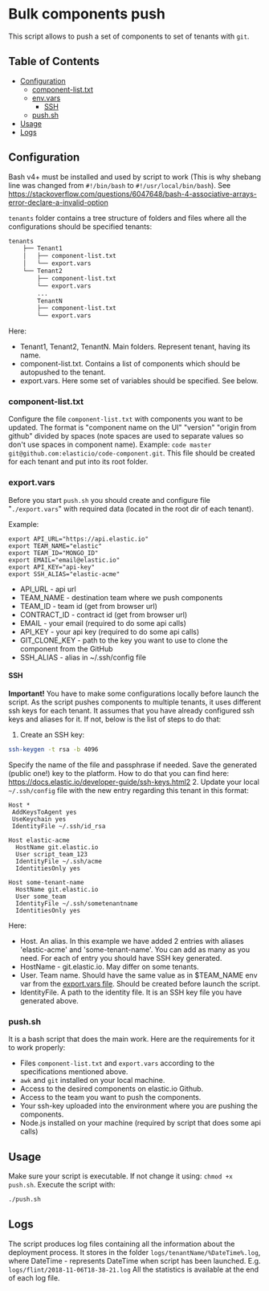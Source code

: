 # Bulk components push

This script allows to push a set of components to set of tenants with `git`.

## Table of Contents
 - [Configuration](#configuration)
   * [component-list.txt](#component-list.txt)
   * [env.vars](#export.vars)
     * [SSH](#SSH)
   * [push.sh](#push.sh)
 - [Usage](#usage)
 - [Logs](#logs)

## Configuration

Bash v4+ must be installed and used by script to work (This is why shebang line was changed from `#!/bin/bash` to `#!/usr/local/bin/bash`).
See https://stackoverflow.com/questions/6047648/bash-4-associative-arrays-error-declare-a-invalid-option

`tenants` folder contains a tree structure of folders and files where all the configurations should be specified
tenants:
```bash
tenants
    ├── Tenant1
    │   ├── component-list.txt
    │   └── export.vars
    └── Tenant2
        ├── component-list.txt
        └── export.vars
        ...
        TenantN
        ├── component-list.txt
        └── export.vars
```
Here:
* Tenant1, Tenant2, TenantN. Main folders. Represent tenant, having its name.
* component-list.txt. Contains a list of components which should be autopushed to the tenant.
* export.vars. Here some set of variables should be specified. See below.

### component-list.txt

Configure the file `component-list.txt` with components you want to be updated. The format is "component name on the UI" "version" "origin from github" divided by spaces (note spaces are used to separate values so don't use spaces in component name). Example: `code master git@github.com:elasticio/code-component.git`.
This file should be created for each tenant and put into its root folder.

### export.vars

Before you start `push.sh` you should create and configure file "`./export.vars`" with required data (located in the root dir of each tenant).

Example:
```
export API_URL="https://api.elastic.io"
export TEAM_NAME="elastic"
export TEAM_ID="MONGO_ID"
export EMAIL="email@elastic.io"
export API_KEY="api-key"
export SSH_ALIAS="elastic-acme"
```
- API_URL - api url
- TEAM_NAME - destination team where we push components
- TEAM_ID - team id (get from browser url)
- CONTRACT_ID - contract id (get from browser url)
- EMAIL - your email (required to do some api calls)
- API_KEY - your api key (required to do some api calls)
- GIT_CLONE_KEY - path to the key you want to use to clone the component from the GitHub
- SSH_ALIAS - alias in ~/.ssh/config file

#### SSH
**Important!** You have to make some configurations locally before launch the script.
As the script pushes components to multiple tenants, it uses different ssh keys for each tenant. It assumes that you have already configured ssh keys and aliases for it. If not, below is the list of steps to do that:
1. Create an SSH key:
```bash
ssh-keygen -t rsa -b 4096
```
Specify the name of the file and passphrase if needed.
Save the generated (public one!) key to the platform. How to do that you can find here: https://docs.elastic.io/developer-guide/ssh-keys.html2
2. Update your local `~/.ssh/config` file with the new entry regarding this tenant in this format:

```
Host *
 AddKeysToAgent yes
 UseKeychain yes
 IdentityFile ~/.ssh/id_rsa

Host elastic-acme
  HostName git.elastic.io
  User script_team_123
  IdentityFile ~/.ssh/acme
  IdentitiesOnly yes

Host some-tenant-name
  HostName git.elastic.io
  User some_team
  IdentityFile ~/.ssh/sometenantname
  IdentitiesOnly yes
```
Here:
* Host. An alias. In this example we have added 2 entries with aliases 'elastic-acme' and 'some-tenant-name'. You can add as many as you need.
For each of entry you should have SSH key generated.
* HostName - git.elastic.io. May differ on some tenants. 
* User. Team name. Should have the same value as in $TEAM_NAME env var from the [export.vars file](#export.vars). Should be created before launch the script.
* IdentityFile. A path to the identity file. It is an SSH key file you have generated above.

### push.sh

It is a bash script that does the main work. Here are the requirements for it to work properly:

* Files `component-list.txt` and `export.vars` according to the specifications mentioned above.
* `awk` and `git` installed on your local machine.
* Access to the desired components on elastic.io Github.
* Access to the team you want to push the components.
* Your ssh-key uploaded into the environment where you are pushing the components.
* Node.js installed on your machine (required by script that does some api calls)

## Usage

Make sure your script is executable. If not change it using: `chmod +x push.sh`.
Execute the script with:
```bash
./push.sh
```
## Logs

The script produces log files containing all the information about the deployment process.
It stores in the folder `logs/tenantName/%DateTime%.log`, where DateTime - represents DateTime when script has been launched.
E.g. `logs/flint/2018-11-06T18-38-21.log`
All the statistics is available at the end of each log file.
